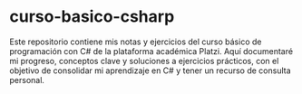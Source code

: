 # curso-basico-csharp
Este repositorio contiene mis notas y ejercicios del curso básico de programación con C# de la plataforma académica Platzi. Aquí documentaré mi progreso, conceptos clave y soluciones a ejercicios prácticos, con el objetivo de consolidar mi aprendizaje en C# y tener un recurso de consulta personal.

